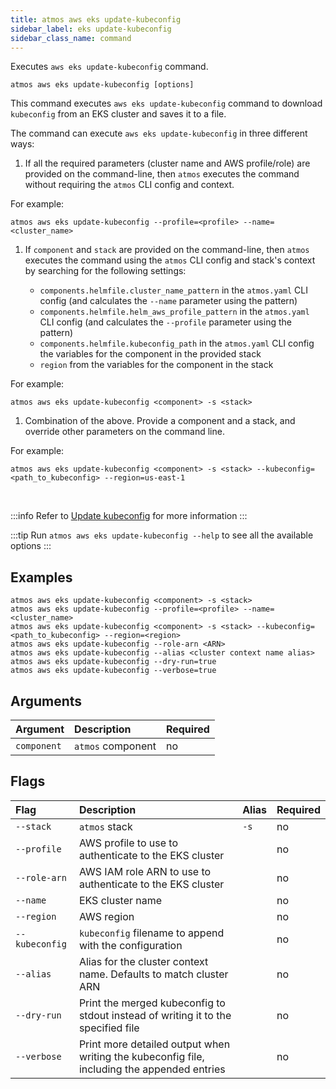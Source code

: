 ```yaml
---
title: atmos aws eks update-kubeconfig
sidebar_label: eks update-kubeconfig
sidebar_class_name: command
---
```


Executes `aws eks update-kubeconfig` command.

```shell
atmos aws eks update-kubeconfig [options]
```

This command executes `aws eks update-kubeconfig` command to download `kubeconfig` from an EKS cluster and saves it to a file.

The command can execute `aws eks update-kubeconfig` in three different ways:

1. If all the required parameters (cluster name and AWS profile/role) are provided on the command-line, then `atmos` executes the command without
   requiring the `atmos` CLI config and context.

  For example:

  ```shell
  atmos aws eks update-kubeconfig --profile=<profile> --name=<cluster_name>
  ```

1. If `component` and `stack` are provided on the command-line, then `atmos` executes the command using the `atmos` CLI config and stack's context by
   searching for the following settings:

   - `components.helmfile.cluster_name_pattern` in the `atmos.yaml` CLI config (and calculates the `--name` parameter using the pattern)
   - `components.helmfile.helm_aws_profile_pattern` in the `atmos.yaml` CLI config (and calculates the `--profile` parameter using the pattern)
   - `components.helmfile.kubeconfig_path` in the `atmos.yaml` CLI config the variables for the component in the provided stack
   - `region` from the variables for the component in the stack

  For example:

  ```shell
  atmos aws eks update-kubeconfig <component> -s <stack>
  ```

1. Combination of the above. Provide a component and a stack, and override other parameters on the command line.

  For example:

  ```shell
  atmos aws eks update-kubeconfig <component> -s <stack> --kubeconfig=<path_to_kubeconfig> --region=us-east-1
  ```

<br/>

:::info
Refer to [Update kubeconfig](https://docs.aws.amazon.com/cli/latest/reference/eks/update-kubeconfig.html) for more information
:::

:::tip
Run `atmos aws eks update-kubeconfig --help` to see all the available options
:::

## Examples

```shell
atmos aws eks update-kubeconfig <component> -s <stack>
atmos aws eks update-kubeconfig --profile=<profile> --name=<cluster_name>
atmos aws eks update-kubeconfig <component> -s <stack> --kubeconfig=<path_to_kubeconfig> --region=<region>
atmos aws eks update-kubeconfig --role-arn <ARN>
atmos aws eks update-kubeconfig --alias <cluster context name alias>
atmos aws eks update-kubeconfig --dry-run=true
atmos aws eks update-kubeconfig --verbose=true
```

## Arguments

| Argument     | Description        | Required |
|:-------------|:-------------------|:---------|
| `component`  | `atmos` component  | no       |

## Flags

| Flag           | Description                                                                                 | Alias | Required |
|:---------------|:--------------------------------------------------------------------------------------------|:------|:---------|
| `--stack`      | `atmos` stack                                                                               | `-s`  | no       |
| `--profile`    | AWS profile to use to authenticate to the EKS cluster                                       |       | no       |
| `--role-arn`   | AWS IAM role ARN to use to authenticate to the EKS cluster                                  |       | no       |
| `--name`       | EKS cluster name                                                                            |       | no       |
| `--region`     | AWS region                                                                                  |       | no       |
| `--kubeconfig` | `kubeconfig` filename to append with the configuration                                      |       | no       |
| `--alias`      | Alias for the cluster context name. Defaults to match cluster ARN                           |       | no       |
| `--dry-run`    | Print the merged kubeconfig to stdout instead of writing it to the specified file           |       | no       |
| `--verbose`    | Print more detailed output when writing the kubeconfig file, including the appended entries |       | no       |
